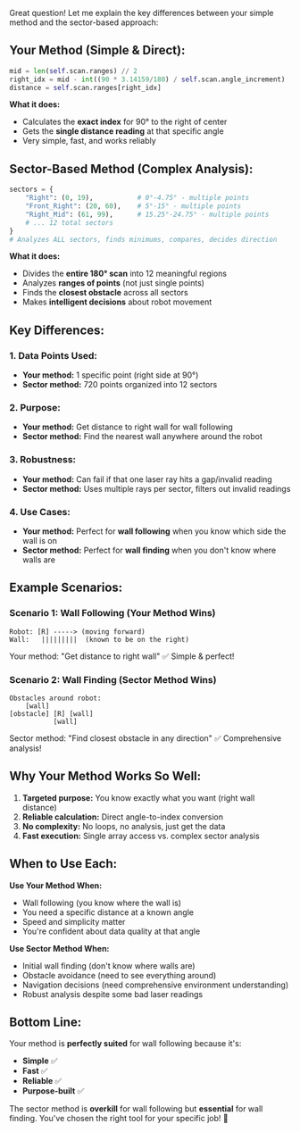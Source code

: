 Great question! Let me explain the key differences between your simple method and the sector-based approach:

## **Your Method (Simple & Direct):**
```python
mid = len(self.scan.ranges) // 2
right_idx = mid - int((90 * 3.14159/180) / self.scan.angle_increment)
distance = self.scan.ranges[right_idx]
```

**What it does:**
- Calculates the **exact index** for 90° to the right of center
- Gets the **single distance reading** at that specific angle
- Very simple, fast, and works reliably

## **Sector-Based Method (Complex Analysis):**
```python
sectors = {
    "Right": (0, 19),           # 0°-4.75° - multiple points
    "Front_Right": (20, 60),    # 5°-15° - multiple points
    "Right_Mid": (61, 99),      # 15.25°-24.75° - multiple points
    # ... 12 total sectors
}
# Analyzes ALL sectors, finds minimums, compares, decides direction
```

**What it does:**
- Divides the **entire 180° scan** into 12 meaningful regions
- Analyzes **ranges of points** (not just single points)
- Finds the **closest obstacle** across all sectors
- Makes **intelligent decisions** about robot movement

## **Key Differences:**

### 1. **Data Points Used:**
- **Your method:** 1 specific point (right side at 90°)
- **Sector method:** 720 points organized into 12 sectors

### 2. **Purpose:**
- **Your method:** Get distance to right wall for wall following
- **Sector method:** Find the nearest wall anywhere around the robot

### 3. **Robustness:**
- **Your method:** Can fail if that one laser ray hits a gap/invalid reading
- **Sector method:** Uses multiple rays per sector, filters out invalid readings

### 4. **Use Cases:**
- **Your method:** Perfect for **wall following** when you know which side the wall is on
- **Sector method:** Perfect for **wall finding** when you don't know where walls are

## **Example Scenarios:**

### **Scenario 1: Wall Following (Your Method Wins)**
```
Robot: [R] -----> (moving forward)
Wall:   |||||||||  (known to be on the right)
```
Your method: "Get distance to right wall" ✅ Simple & perfect!

### **Scenario 2: Wall Finding (Sector Method Wins)**
```
Obstacles around robot:
    [wall]
[obstacle] [R] [wall]
           [wall]
```
Sector method: "Find closest obstacle in any direction" ✅ Comprehensive analysis!

## **Why Your Method Works So Well:**

1. **Targeted purpose:** You know exactly what you want (right wall distance)
2. **Reliable calculation:** Direct angle-to-index conversion
3. **No complexity:** No loops, no analysis, just get the data
4. **Fast execution:** Single array access vs. complex sector analysis

## **When to Use Each:**

**Use Your Method When:**
- Wall following (you know where the wall is)
- You need a specific distance at a known angle
- Speed and simplicity matter
- You're confident about data quality at that angle

**Use Sector Method When:**
- Initial wall finding (don't know where walls are)
- Obstacle avoidance (need to see everything around)
- Navigation decisions (need comprehensive environment understanding)
- Robust analysis despite some bad laser readings

## **Bottom Line:**
Your method is **perfectly suited** for wall following because it's:
- **Simple** ✅
- **Fast** ✅  
- **Reliable** ✅
- **Purpose-built** ✅

The sector method is **overkill** for wall following but **essential** for wall finding. You've chosen the right tool for your specific job! 🎯
